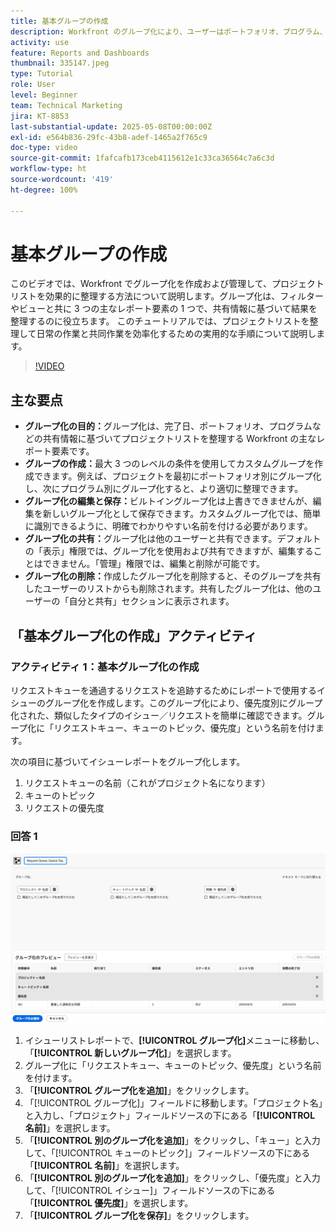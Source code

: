 ```yaml
---
title: 基本グループの作成
description: Workfront のグループ化により、ユーザーはポートフォリオ、プログラム、完了日などの項目に基づいてリストを分類でき、効率的な共同作業のためのカスタマイズ可能な共有および管理オプションを使用してプロジェクトの整理が改善されます。
activity: use
feature: Reports and Dashboards
thumbnail: 335147.jpeg
type: Tutorial
role: User
level: Beginner
team: Technical Marketing
jira: KT-8853
last-substantial-update: 2025-05-08T00:00:00Z
exl-id: e564b836-29fc-43b8-adef-1465a2f765c9
doc-type: video
source-git-commit: 1fafcafb173ceb4115612e1c33ca36564c7a6c3d
workflow-type: ht
source-wordcount: '419'
ht-degree: 100%

---
```


# 基本グループの作成

このビデオでは、Workfront でグループ化を作成および管理して、プロジェクトリストを効果的に整理する方法について説明します。グループ化は、フィルターやビューと共に 3 つの主なレポート要素の 1 つで、共有情報に基づいて結果を整理するのに役立ちます。
このチュートリアルでは、プロジェクトリストを整理して日常の作業と共同作業を効率化するための実用的な手順について説明します。

>[!VIDEO](https://video.tv.adobe.com/v/335147/?quality=12&learn=on)

## 主な要点

* **グループ化の目的：**&#x200B;グループ化は、完了日、ポートフォリオ、プログラムなどの共有情報に基づいてプロジェクトリストを整理する Workfront の主なレポート要素です。
* **グループの作成：**&#x200B;最大 3 つのレベルの条件を使用してカスタムグループを作成できます。例えば、プロジェクトを最初にポートフォリオ別にグループ化し、次にプログラム別にグループ化すると、より適切に整理できます。
* **グループ化の編集と保存：**&#x200B;ビルトイングループ化は上書きできませんが、編集を新しいグループ化として保存できます。カスタムグループ化では、簡単に識別できるように、明確でわかりやすい名前を付ける必要があります。
* **グループ化の共有：**&#x200B;グループ化は他のユーザーと共有できます。デフォルトの「表示」権限では、グループ化を使用および共有できますが、編集することはできません。「管理」権限では、編集と削除が可能です。
* **グループ化の削除：**&#x200B;作成したグループ化を削除すると、そのグループを共有したユーザーのリストからも削除されます。共有したグループ化は、他のユーザーの「自分と共有」セクションに表示されます。

## 「基本グループ化の作成」アクティビティ


### アクティビティ 1：基本グループ化の作成

リクエストキューを通過するリクエストを追跡するためにレポートで使用するイシューのグループ化を作成します。このグループ化により、優先度別にグループ化された、類似したタイプのイシュー／リクエストを簡単に確認できます。グループ化に「リクエストキュー、キューのトピック、優先度」という名前を付けます。

次の項目に基づいてイシューレポートをグループ化します。

1. リクエストキューの名前（これがプロジェクト名になります）
1. キューのトピック
1. リクエストの優先度

### 回答 1

![新しいグループ化を作成する画面の画像](assets/grouping-exercise.png)

1. イシューリストレポートで、**[!UICONTROL グループ化]**&#x200B;メニューに移動し、「**[!UICONTROL 新しいグループ化]**」を選択します。
1. グループ化に「リクエストキュー、キューのトピック、優先度」という名前を付けます。
1. 「**[!UICONTROL グループ化を追加]**」をクリックします。
1. 「[!UICONTROL グループ化]」フィールドに移動します。「プロジェクト名」と入力し、「プロジェクト」フィールドソースの下にある「**[!UICONTROL 名前]**」を選択します。
1. 「**[!UICONTROL 別のグループ化を追加]**」をクリックし、「キュー」と入力して、「[!UICONTROL キューのトピック]」フィールドソースの下にある「**[!UICONTROL 名前]**」を選択します。
1. 「**[!UICONTROL 別のグループ化を追加]**」をクリックし、「優先度」と入力して、「[!UICONTROL イシュー]」フィールドソースの下にある「**[!UICONTROL 優先度]**」を選択します。
1. 「**[!UICONTROL グループ化を保存]**」をクリックします。
